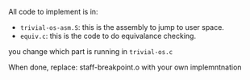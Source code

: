 All code to implement is in:
  - `trivial-os-asm.S`: this is the assembly to jump to user space.
  - `equiv.c`: this is the code to do equivalance checking.

you change which part is running in `trivial-os.c`

When done, 
  replace: staff-breakpoint.o with your own implemntnation
